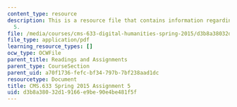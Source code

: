 ```yaml
---
content_type: resource
description: This is a resource file that contains information regarding assignment
  5.
file: /media/courses/cms-633-digital-humanities-spring-2015/d3b8a38032d19166e9be90e4be481f5f_MITCMS_633S15_Assignment5.pdf
file_type: application/pdf
learning_resource_types: []
ocw_type: OCWFile
parent_title: Readings and Assignments
parent_type: CourseSection
parent_uid: a70f1736-fefc-bf34-797b-7bf238aad1dc
resourcetype: Document
title: CMS.633 Spring 2015 Assignment 5
uid: d3b8a380-32d1-9166-e9be-90e4be481f5f
---
```


